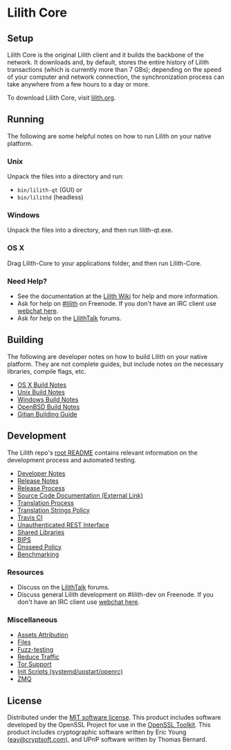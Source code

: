 Lilith Core
=============

Setup
---------------------
Lilith Core is the original Lilith client and it builds the backbone of the network. It downloads and, by default, stores the entire history of Lilith transactions (which is currently more than 7 GBs); depending on the speed of your computer and network connection, the synchronization process can take anywhere from a few hours to a day or more.

To download Lilith Core, visit [lilith.org](https://lilith.org).

Running
---------------------
The following are some helpful notes on how to run Lilith on your native platform.

### Unix

Unpack the files into a directory and run:

- `bin/lilith-qt` (GUI) or
- `bin/lilithd` (headless)

### Windows

Unpack the files into a directory, and then run lilith-qt.exe.

### OS X

Drag Lilith-Core to your applications folder, and then run Lilith-Core.

### Need Help?

* See the documentation at the [Lilith Wiki](https://lilith.info/)
for help and more information.
* Ask for help on [#lilith](http://webchat.freenode.net?channels=lilith) on Freenode. If you don't have an IRC client use [webchat here](http://webchat.freenode.net?channels=lilith).
* Ask for help on the [LilithTalk](https://lilithtalk.io/) forums.

Building
---------------------
The following are developer notes on how to build Lilith on your native platform. They are not complete guides, but include notes on the necessary libraries, compile flags, etc.

- [OS X Build Notes](build-osx.md)
- [Unix Build Notes](build-unix.md)
- [Windows Build Notes](build-windows.md)
- [OpenBSD Build Notes](build-openbsd.md)
- [Gitian Building Guide](gitian-building.md)

Development
---------------------
The Lilith repo's [root README](/README.md) contains relevant information on the development process and automated testing.

- [Developer Notes](developer-notes.md)
- [Release Notes](release-notes.md)
- [Release Process](release-process.md)
- [Source Code Documentation (External Link)](https://dev.visucore.com/lilith/doxygen/)
- [Translation Process](translation_process.md)
- [Translation Strings Policy](translation_strings_policy.md)
- [Travis CI](travis-ci.md)
- [Unauthenticated REST Interface](REST-interface.md)
- [Shared Libraries](shared-libraries.md)
- [BIPS](bips.md)
- [Dnsseed Policy](dnsseed-policy.md)
- [Benchmarking](benchmarking.md)

### Resources
* Discuss on the [LilithTalk](https://lilithtalk.io/) forums.
* Discuss general Lilith development on #lilith-dev on Freenode. If you don't have an IRC client use [webchat here](http://webchat.freenode.net/?channels=lilith-dev).

### Miscellaneous
- [Assets Attribution](assets-attribution.md)
- [Files](files.md)
- [Fuzz-testing](fuzzing.md)
- [Reduce Traffic](reduce-traffic.md)
- [Tor Support](tor.md)
- [Init Scripts (systemd/upstart/openrc)](init.md)
- [ZMQ](zmq.md)

License
---------------------
Distributed under the [MIT software license](/COPYING).
This product includes software developed by the OpenSSL Project for use in the [OpenSSL Toolkit](https://www.openssl.org/). This product includes
cryptographic software written by Eric Young ([eay@cryptsoft.com](mailto:eay@cryptsoft.com)), and UPnP software written by Thomas Bernard.
